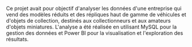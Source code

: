 Ce projet avait pour objectif d'analyser les données d'une entreprise qui vend des modèles réduits et des répliques haut de gamme de véhicules et d'objets de collection, destinés aux collectionneurs et aux amateurs d'objets miniatures. L'analyse a été réalisée en utilisant MySQL pour la gestion des données et Power BI pour la visualisation et l'exploration des résultats.
